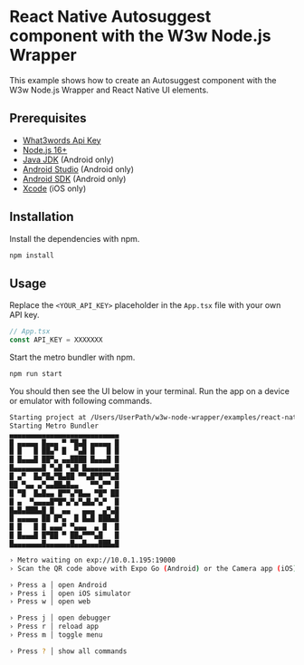 # React Native Autosuggest component with the W3w Node.js Wrapper

  This example shows how to create an Autosuggest component with the W3w Node.js Wrapper and React Native UI elements.

## Prerequisites

  - [What3words Api Key](https://accounts.what3words.com/create-api-key)
  - [Node.js 16+](https://nodejs.org/en/download)
  - [Java JDK](https://www.oracle.com/technetwork/java/javase/downloads/index.html) (Android only)
  - [Android Studio](https://developer.android.com/studio) (Android only)
  - [Android SDK](https://developer.android.com/tools/releases/platform-tools) (Android only)
  - [Xcode](https://developer.apple.com/xcode/) (iOS only)

## Installation

  Install the dependencies with npm.
  
  ```sh 
  npm install
  ```

## Usage

  Replace the `<YOUR_API_KEY>` placeholder in the `App.tsx` file with your own API key.

  ```typescript
  // App.tsx
  const API_KEY = XXXXXXX
  ```

  Start the metro bundler with npm.

  ```sh
  npm run start
  ```

  You should then see the UI below in your terminal.
  Run the app on a device or emulator with following commands.

  ```sh
  Starting project at /Users/UserPath/w3w-node-wrapper/examples/react-native/autosuggest
  Starting Metro Bundler
  ▄▄▄▄▄▄▄▄▄▄▄▄▄▄▄▄▄▄▄▄▄▄▄▄▄▄▄
  █ ▄▄▄▄▄ █▄▄▄ ▀ ▀█▄█ ▄▄▄▄▄ █
  █ █   █ ██▄▀ █  ▀▄█ █   █ █
  █ █▄▄▄█ ██▀▄ ▄▄████ █▄▄▄█ █
  █▄▄▄▄▄▄▄█ ▀▄█ ▀▄█ █▄▄▄▄▄▄▄█
  █ ▄▀  █▄▀█▄▀█▄██ ▀▀▄█▀█▀▀▄█
  ██ ▀▄▄ ▄▀▄▄██▄█▄▄   ▀▀▄▀▀ █
  █ ▀█  █▄█▄▄ █▀▀▄▀█▄▄ ▀█▀ ██
  █ ▄  ▀▄▄▄▄█▀█▀▄▀▄▀▄█▄▀▄▀  █
  █▄█▄███▄█ █  ▄▄   ▄▄▄  ▄▀▄█
  █ ▄▄▄▄▄ ██ █▀▄  █ █▄█ ███▄█
  █ █   █ █ ▄▄▄▀ ▀▄▄▄  ▄ █  █
  █ █▄▄▄█ █▀██ ▀ ██▄▀▀▀▄█   █
  █▄▄▄▄▄▄▄█▄▄▄▄▄▄█▄▄█▄▄▄███▄█

  › Metro waiting on exp://10.0.1.195:19000
  › Scan the QR code above with Expo Go (Android) or the Camera app (iOS)

  › Press a │ open Android
  › Press i │ open iOS simulator
  › Press w │ open web

  › Press j │ open debugger
  › Press r │ reload app
  › Press m │ toggle menu

  › Press ? │ show all commands
  ```


